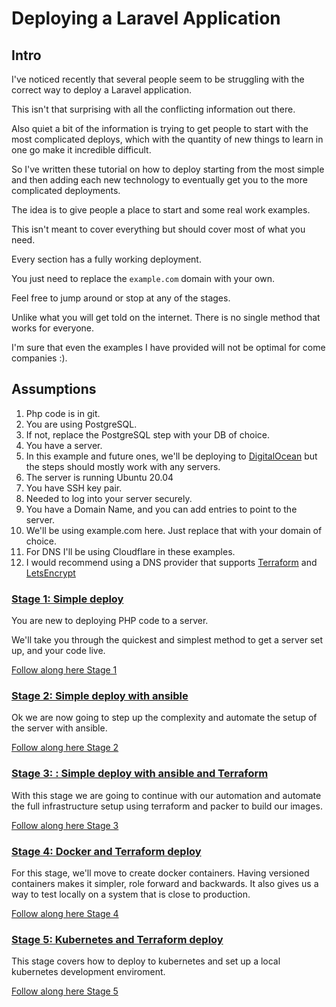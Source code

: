 # Deploying a Laravel Application
## Intro
I've noticed recently that several people seem to be struggling with the correct way to deploy a Laravel
application.

This isn't that surprising with all the conflicting information out there.

Also quiet a bit of the information is trying to get people to start with the most complicated deploys,
which with the quantity of new things to learn in one go make it incredible difficult.

So I've written these tutorial on how to deploy starting from the most simple and then adding each
new technology to eventually get you to the more complicated deployments.

The idea is to give people a place to start and some real work examples.

This isn't meant to cover everything but should cover most of what you need.

Every section has a fully working deployment.

You just need to replace the ```example.com``` domain with your own.

Feel free to jump around or stop at any of the stages.

Unlike what you will get told on the internet. There is no single method that works for everyone.

I'm sure that even the examples I have provided will not be optimal for come companies :).

## Assumptions
1. Php code is in git.
1. You are using PostgreSQL.
  1. If not, replace the PostgreSQL step with your DB of choice.
1. You have a server.
1. In this example and future ones, we'll be deploying to [DigitalOcean](https://m.do.co/c/179a47e69ec8)
   but the steps should mostly work with any servers.
1. The server is running Ubuntu 20.04
1. You have SSH key pair.
  1. Needed to log into your server securely.
1. You have a Domain Name, and you can add entries to point to the server.
  1. We'll be using example.com here. Just replace that with your domain of choice.
1. For DNS I'll be using Cloudflare in these examples.
  1. I would recommend using a DNS provider that supports [Terraform](https://www.terraform.io/) and
     [LetsEncrypt](https://community.letsencrypt.org/t/dns-providers-who-easily-integrate-with-lets-encrypt-dns-validation/86438)

### [Stage 1: Simple deploy](https://github.com/haakco/deploying-laravel-app-stage1-simple-deploy)
You are new to deploying PHP code to a server.

We'll take you through the quickest and simplest method to get a  server set up, and your code live.

[Follow along here Stage 1](https://github.com/haakco/deploying-laravel-app-stage1-simple-deploy/README.md)

### [Stage 2: Simple deploy with ansible](https://github.com/haakco/deploying-laravel-app-stage2-simple-with-ansible-deploy)
Ok we are now going to step up the complexity and automate the setup of the server with ansible.

[Follow along here Stage 2](https://github.com/haakco/deploying-laravel-app-stage2-simple-with-ansible-deploy)

### [Stage 3: : Simple deploy with ansible and Terraform](https://github.com/haakco/deploying-laravel-app-stage3-simple-with-ansible-terraform-deploy)
With this stage we are going to continue with our automation and automate the full infrastructure setup
using terraform and packer to build our images.

[Follow along here Stage 3](https://github.com/haakco/deploying-laravel-app-stage3-simple-with-ansible-terraform-deploy)

### [Stage 4: Docker and Terraform deploy](https://github.com/haakco/deploying-laravel-app-stage4-docker-terraform-deploy)
For this stage, we'll move to create docker containers. Having versioned containers makes it simpler, role forward and backwards.
It also gives us a way to test locally on a system that is close to production.

[Follow along here Stage 4](https://github.com/haakco/deploying-laravel-app-stage4-docker-terraform-deploy)

### [Stage 5: Kubernetes and Terraform deploy](https://github.com/haakco/deploying-laravel-app-stage5-docker-kubernetes-terraform-deploy)
This stage covers how to deploy to kubernetes and set up a local kubernetes development enviroment. 

[Follow along here Stage 5](https://github.com/haakco/deploying-laravel-app-stage5-docker-kubernetes-terraform-deploy)
